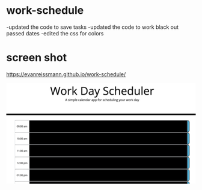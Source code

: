 # work-schedule

-updated the code to save tasks
-updated the code to work black out passed dates
-edited the css for colors

# screen shot
https://evanreissmann.github.io/work-schedule/

![Home Page](https://github.com/EvanReissmann/work-schedule/raw/main/assets/images/HomePage.png)
